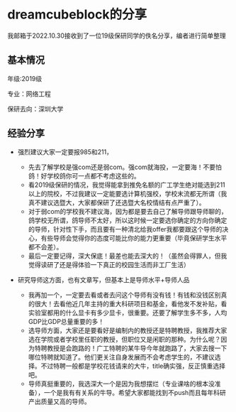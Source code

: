 # **dreamcubeblock**的分享

我邮箱于2022.10.30接收到了一位19级保研同学的佚名分享，编者进行简单整理

## 基本情况

年级:2019级

专业：网络工程

保研去向：深圳大学

## 经验分享

- 强烈建议大家一定要报985和211，
  - 先去了解学校是强com还是弱com。强com就海投，一定要海！不要怕鸽！好学校鸽你可一点都不考虑这些的。
  - 看2019级保研的情况，我觉得能拿到推免名额的广工学生绝对能选到211以上的院校，不过我建议一定能要选计算机强校，学校末流都无所谓（我真不建议选暨大，大家都保研了还选暨大名校情结有点严重了）。
  - 对于弱com的学校我不建议海，因为都是要去自己了解导师跟导师聊的，鸽学校无所谓，鸽导师不太好，所以这时候一定要选你确定的方向你确定的导师，针对性下手，而且要有一种清北给我offer我都要跟这个导师的决心，有些导师会觉得你的态度可能比你的能力更重要（毕竟保研学生水平都不会差）。
  - 最后一定要记得，深大保底！最差也能去深大的！（虽然会得罪人，但我觉得读研了还是得体验一下真正的校园生活而非工厂生活）

- 研究导师这方面，也有文章写，但基本上是导师水平+导师人品
  - 我再加一个，一定要去看或者去问这个导师有没有钱！有钱和没钱区别真的很大！去看他近几年主持的重大科研项目和基金，看他发不发补贴，看实验室都用的什么显卡有多少显卡，很重要。还要了解学生多不多，人均GDP比GDP总量重要的多！
  -  选导师方面，大家还是要看好是编制内的教授还是特聘教授，我推荐大家选在学院或者学校里任职的教授，但职位又是闲职的那种。为什么呢？因为特聘教授是会跑路的！广工特聘的某牛导今年就跑路了，大家去搜一下哪位特聘就知道了。他们更关注自身发展而不会考虑学生的，不建议选择。不过特聘一般都是学校花钱请来的大牛，title确实强，反正慎重选择吧。
  - 导师真挺重要的，我选深大一个是因为我想摆烂（专业课啥的根本没准备），一个是我有有关系的牛导。希望大家都能找到不push而且每年科研产出质量又高的导师。